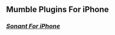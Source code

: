 ## Mumble Plugins For iPhone   
### [**_Sonant For iPhone_**](https://apps.apple.com/us/app/sonant-audio-conference-call/id1518714520)
